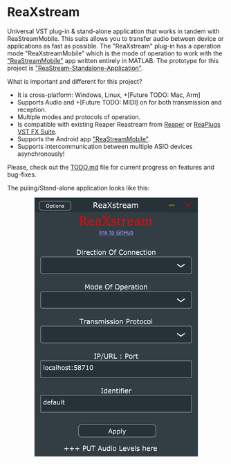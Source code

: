 # ReaXstream
Universal VST plug-in & stand-alone application that works in tandem with ReaStreamMobile.
This suits allows you to transfer audio between device or applications as fast as possible.
The "ReaXstream" plug-in has a operation mode "ReaXstreamMobile" which is the mode of operation to work with the ["ReaStreamMobile"](https://github.com/JessyJP/ReaStreamMobile) app written entirely in MATLAB.
The prototype for this project is ["ReaStream-Standalone-Application"](https://github.com/JessyJP/ReaStream-Standalone-Application).

What is important and different for this project?
  + It is cross-platform: Windows, Linux, +[Future TODO: Mac, Arm]
  + Supports Audio and +[Future TODO: MIDI] on for both transmission and reception.
  + Multiple modes and protocols of operation.
  + Is compatible with existing Reaper Reastream from [Reaper](https://www.reaper.fm) or [ReaPlugs VST FX Suite](https://www.reaper.fm/reaplugs/).
  + Supports the Android app ["ReaStreamMobile"](https://github.com/JessyJP/ReaStreamMobile).
  + Supports intercommunication between multiple ASIO devices asynchronously!

Please, check out the [TODO.md](TODO.md) file for current progress on features and bug-fixes.

The puling/Stand-alone application looks like this:

<!-- [comment] ![plot](Images/Readme_Plugin_image.png)  -->
<p align="center">
  <img src="Images/Readme_Plugin_image.png">
</p>


